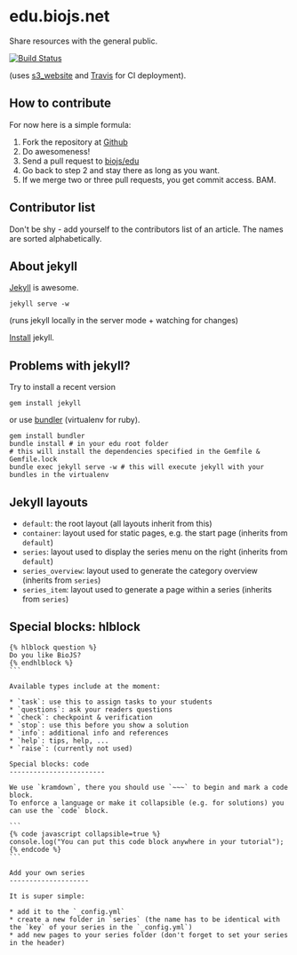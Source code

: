 edu.biojs.net
=============

Share resources with the general public.

[![Build Status][travis]](https://travis-ci.org/biojs/edu)

(uses [s3_website](https://github.com/laurilehmijoki/s3_website) and [Travis][travis] for CI deployment).

[travis]: https://travis-ci.org/biojs/edu.svg?branch=master

How to contribute
---------------

For now here is a simple formula:

1. Fork the repository at [Github](https://github.com/biojs/edu)
2. Do awesomeness!
3. Send a pull request to [biojs/edu](https://github.com/biojs/edu)
4. Go back to step 2 and stay there as long as you want.
5. If we merge two or three pull requests, you get commit access. BAM.


Contributor list
----------------

Don't be shy - add yourself to the contributors list of an article.
The names are sorted alphabetically.

About jekyll
-----------

[Jekyll](http://jekyllrb.com/) is awesome.

```
jekyll serve -w
```
(runs jekyll locally in the server mode + watching for changes)

[Install](http://jekyllrb.com/docs/installation/) jekyll.


Problems with jekyll?
--------------------

Try to install a recent version

```
gem install jekyll
```

or use [bundler](http://bundler.io/) (virtualenv for ruby).

```
gem install bundler
bundle install # in your edu root folder
# this will install the dependencies specified in the Gemfile & Gemfile.lock
bundle exec jekyll serve -w # this will execute jekyll with your bundles in the virtualenv
```

Jekyll layouts
-----------------

* `default`: the root layout (all layouts inherit from this)
* `container`: layout used for static pages, e.g. the start page (inherits from `default`)
* `series`: layout used to display the series menu on the right (inherits from `default`)
* `series_overview`: layout used to generate the category overview (inherits from `series`)
* `series_item`: layout used to generate a page within a series (inherits from `series`)


Special blocks: hlblock
--------------

````
{% hlblock question %}
Do you like BioJS?
{% endhlblock %}
```

Available types include at the moment:

* `task`: use this to assign tasks to your students
* `questions`: ask your readers questions
* `check`: checkpoint & verification
* `stop`: use this before you show a solution
* `info`: additional info and references
* `help`: tips, help, ...
* `raise`: (currently not used)

Special blocks: code
------------------------

We use `kramdown`, there you should use `~~~` to begin and mark a code block.
To enforce a language or make it collapsible (e.g. for solutions) you can use the `code` block.

```
{% code javascript collapsible=true %}
console.log("You can put this code block anywhere in your tutorial");
{% endcode %}
```

Add your own series
--------------------

It is super simple:

* add it to the `_config.yml`
* create a new folder in `series` (the name has to be identical with the `key` of your series in the `_config.yml`)
* add new pages to your series folder (don't forget to set your series in the header)
